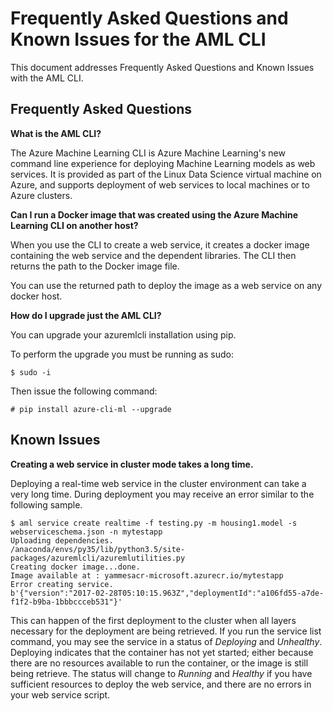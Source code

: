 # Frequently Asked Questions and Known Issues for the AML CLI

This document addresses Frequently Asked Questions and Known Issues with the AML CLI.

## Frequently Asked Questions

**What is the AML CLI?**

The Azure Machine Learning CLI is Azure Machine Learning's new command line experience for deploying Machine Learning models as web services. It is provided as part of the Linux Data Science virtual machine on Azure, and supports deployment of web services to local machines or to Azure clusters.

**Can I run a Docker image that was created using the Azure Machine Learning CLI on another host?**

When you use the CLI to create a web service, it creates a docker image containing the web service and the dependent libraries. The CLI then returns the path to the Docker image file.

You can use the returned path to deploy the image as a web service on any docker host. 

**How do I upgrade just the AML CLI?**

You can upgrade your azuremlcli installation using pip.

To perform the upgrade you must be running as sudo:

	$ sudo -i

Then issue the following command:

	# pip install azure-cli-ml --upgrade


## Known Issues

**Creating a web service in cluster mode takes a long time.**

Deploying a real-time web service in the cluster environment can take a very long time. During deployment you may receive an error similar to the following sample. 

	$ aml service create realtime -f testing.py -m housing1.model -s webserviceschema.json -n mytestapp
	Uploading dependencies.
	/anaconda/envs/py35/lib/python3.5/site-packages/azuremlcli/azuremlutilities.py
	Creating docker image...done.
	Image available at : yammesacr-microsoft.azurecr.io/mytestapp
	Error creating service.
	b'{"version":"2017-02-28T05:10:15.963Z","deploymentId":"a106fd55-a7de-f1f2-b9ba-1bbbccceb531"}'

This can happen of the first deployment to the cluster when all layers necessary for the deployment are being retrieved. If you run the service list command, you may see the service in a status of *Deploying* and *Unhealthy*. Deploying indicates that the container has not yet started; either because there are no resources available to run the container, or the image is still being retrieve. The status will change to *Running* and *Healthy* if you have sufficient resources to deploy the web service, and there are no errors in your web service script.
